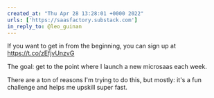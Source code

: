 ```yaml
---
created_at: "Thu Apr 28 13:28:01 +0000 2022"
urls: ['https://saasfactory.substack.com']
in_reply_to: @leo_guinan
---
```


If you want to get in from the beginning, you can sign up at https://t.co/zEfjvUnzvG

The goal: get to the point where I launch a new microsaas each week.

There are a ton of reasons I'm trying to do this, but mostly: it's a fun challenge and helps me upskill super fast.